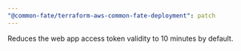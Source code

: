 ```yaml
---
"@common-fate/terraform-aws-common-fate-deployment": patch
---
```


Reduces the web app access token validity to 10 minutes by default.